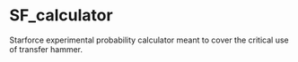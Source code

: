 # SF_calculator
Starforce experimental probability calculator meant to cover the critical use of transfer hammer.
